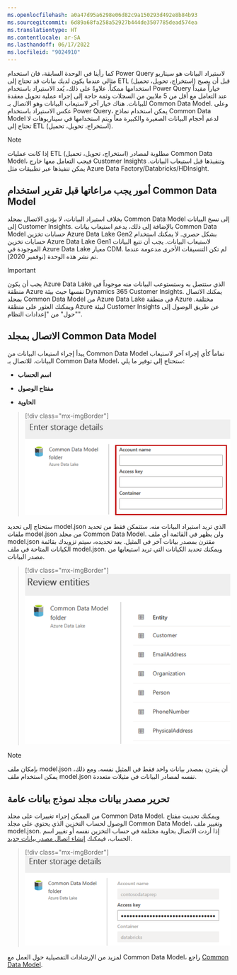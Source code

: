 ```yaml
---
ms.openlocfilehash: a0a47d95a6298e06d82c9a150293d492e8b84b93
ms.sourcegitcommit: 6d89a68fa258a52927b444de3507785dead574ea
ms.translationtype: HT
ms.contentlocale: ar-SA
ms.lasthandoff: 06/17/2022
ms.locfileid: "9024910"
---
```

كما رأينا في الوحدة السابقة، فان استخدام Power Query لاستيراد البيانات هو سيناريو مثالي عندما يكون لديك بيانات قد تحتاج إلى ETL (استخراج، تحويل، تحميل) قبل أن يصبح استخدامها ممكناً. علاوةً على ذلك، يُعد الاستيراد باستخدام Power Query خياراً مفيداً عند التعامل مع أقل من 5 ملايين من السجلات وثمة حاجة إلى إجراء عملية تحويل معقدة للبيانات. هناك خيار آخر لاستيعاب البيانات وهو الاتصال بـ Common Data Model. وعلى عكس الاستيراد باستخدام Power Query، يمكن استخدام نماذج Common Data Model لدعم أحجام البيانات الصغيرة والكبيرة معاً ويتم استخدامها في سيناريوهات لا تحتاج إلى ETL (استخراج، تحويل، تحميل). 

> [!NOTE]
> إذا كانت عمليات ETL (استخراج، تحويل، تحميل) مطلوبة لمصادر Common Data Model، فيجب التعامل معها خارج Customer Insights وتنفيذها قبل استيعاب البيانات. يمكن تنفيذها عبر تطبيقات مثل Azure Data Factory/Databricks/HDInsight. 

## <a name="things-to-consider-before-deciding-to-use-a-common-data-model"></a>أمور يجب مراعاتها قبل تقرير استخدام Common Data Model

بخلاف استيراد البيانات، لا يؤدي الاتصال بمجلد Common Data Model إلى نسخ البيانات إلى Customer Insights. بالإضافة إلى ذلك، يدعم استيعاب بيانات Common Data Model حسابات تخزين Azure Data Lake Gen2 بشكل حصري. لا يمكنك استخدام حسابات تخزين Azure Data Lake Gen1 لاستيعاب البيانات. يجب أن تتبع البيانات الموجودة في Azure Data Lake معيار CDM. لم تكن التنسيقات الأخرى مدعومة عندما تم نشر هذه الوحدة (نوفمبر 2020).

> [!IMPORTANT]
> يجب أن يكون Azure Data Lake الذي ستتصل به وستستوعب البيانات منه موجوداً في منطقة Azure نفسها حيث بيئة Dynamics 365 Customer Insights. يمكنك الاتصال بمجلد Common Data Model من Azure Data Lake في منطقة Azure مختلفة. ويمكنك العثور على منطقة Azure لبيئة Customer Insights عن طريق الوصول إلى "حول" من "إعدادات النظام".

## <a name="connect-to-a-common-data-model-folder"></a>الاتصال بمجلد Common Data Model

يبدأ إجراء استيعاب البيانات من Common Data Model تماماً كأي إجراء آخر لاستيعاب البيانات. للاتصال بـ Common Data Model، ستحتاج إلى توفير ما يلي:

-   **اسم الحساب**

-   **مفتاح الوصول**

-   **الحاوية** 

> [!div class="mx-imgBorder"]
> [![أدخل اسم الحساب ومفتاح الوصول والحاوية كتفاصيل لمساحة التخزين.](../media/storage-details-ssm.png)](../media/storage-details-ssm.png#lightbox)

ستحتاج إلى تحديد model.json الذي تريد استيراد البيانات منه. ستتمكن فقط من تحديد ملفات model.json من مجلد Common Data Model. ولن يظهر في القائمة أي ملف model.json مقترن بمصدر بيانات آخر في المثيل. بعد تحديده، سيتم تزويدك بقائمة الكيانات المتاحة في ملف model.json. ويمكنك تحديد الكيانات التي تريد استيعابها من مصدر البيانات.

> [!div class="mx-imgBorder"]
> [![حدد الكيانات لاستيعابها من مصدر البيانات.](../media/review-entities-ss.png)](../media/review-entities-ss.png#lightbox)

> [!NOTE]
> بإمكان ملف model.json أن يقترن بمصدر بيانات واحد فقط في المثيل نفسه. ومع ذلك، يمكن استخدام ملف model.json نفسه لمصادر البيانات في مثيلات متعددة.

## <a name="editing-a-common-data-model-folder-data-source"></a>تحرير مصدر بيانات مجلد نموذج بيانات عامة

من الممكن إجراء تغييرات على مجلد Common Data Model. ويمكنك تحديث مفتاح الوصول لحساب التخزين الذي يحتوي على مجلد Common Data Model، وتغيير ملف model.json. إذا أردت الاتصال بحاوية مختلفة في حساب التخزين نفسه أو تغيير اسم الحساب، فيمكنك [إنشاء اتصال مصدر بيانات جديد](/dynamics365/customer-insights/audience-insights/connect-common-data-model.md?azure-portal=true#connect-to-a-common-data-model-folder).

> [!div class="mx-imgBorder"]
> [![ادخل مفتاح الوصول لحساب التخزين.](../media/storage-details-ss.png)](../media/storage-details-ss.png#lightbox)

لمزيد من الإرشادات التفصيلية حول العمل مع Common Data Model، راجع [Common Data Model](/dynamics365/customer-insights/audience-insights/connect-common-data-model/?azure-portal=true).

